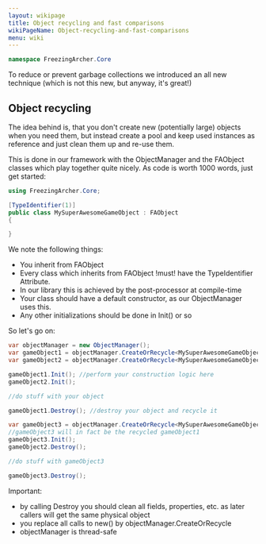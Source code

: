 ```yaml
---
layout: wikipage
title: Object recycling and fast comparisons
wikiPageName: Object-recycling-and-fast-comparisons
menu: wiki
---
```


```c#
namespace FreezingArcher.Core
```

To reduce or prevent garbage collections we introduced an all new technique (which is not this new, but anyway,
it's great!)

## Object recycling

The idea behind is, that you don't create new (potentially large) objects when you need them, but instead create a pool
and keep used instances as reference and just clean them up and re-use them.

This is done in our framework with the ObjectManager and the FAObject classes which play together quite nicely.
As code is worth 1000 words, just get started:

```c#
using FreezingArcher.Core;

[TypeIdentifier(1)]
public class MySuperAwesomeGameObject : FAObject
{

}
```

We note the following things:

* You inherit from FAObject
* Every class which inherits from FAObject !must! have the TypeIdentifier Attribute.
 * In our library this is achieved by the post-processor at compile-time
* Your class should have a default constructor, as our ObjectManager uses this. 
 * Any other initializations should be done in Init() or so

So let's go on:

```c#
var objectManager = new ObjectManager();
var gameObject1 = objectManager.CreateOrRecycle<MySuperAwesomeGameObject>(1);
var gameObject2 = objectManager.CreateOrRecycle<MySuperAwesomeGameObject>(1);

gameObject1.Init(); //perform your construction logic here
gameObject2.Init(); 

//do stuff with your object

gameObject1.Destroy(); //destroy your object and recycle it

var gameObject3 = objectManager.CreateOrRecycle<MySuperAwesomeGameObject>(1);
//gameObject3 will in fact be the recycled gameObject1
gameObject3.Init();
gameObject2.Destroy();

//do stuff with gameObject3

gameObject3.Destroy();
```

Important:

* by calling Destroy you should clean all fields, properties, etc. as later callers will get the same physical object
* you replace all calls to new() by objectManager.CreateOrRecycle
* objectManager is thread-safe

